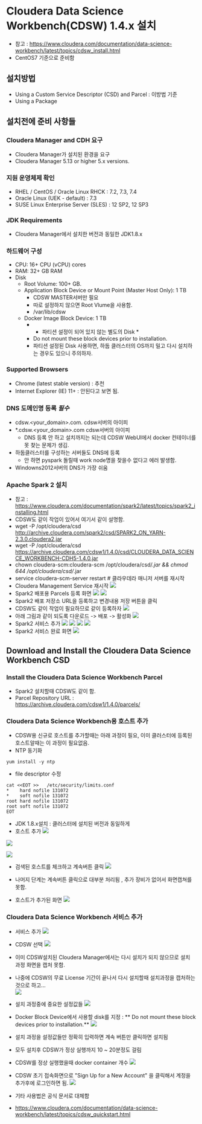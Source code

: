 # Cloudera Data Science Workbench(CDSW) 1.4.x 설치


- 참고 : https://www.cloudera.com/documentation/data-science-workbench/latest/topics/cdsw_install.html
- CentOS7 기준으로 준비함

## 설치방법
  - Using a Custom Service Descriptor (CSD) and Parcel : 이방법 기준
  - Using a Package 
  
## 설치전에 준비 사항들

### Cloudera Manager and CDH 요구
 - Cloudera Manager가 설치된 환경을 요구 
 - Cloudera Manager 5.13 or higher 5.x versions.


### 지원 운영체제 확인
 - RHEL / CentOS / Oracle Linux RHCK : 7.2, 7.3, 7.4
 - Oracle Linux (UEK - default) : 7.3
 - SUSE Linux Enterprise Server (SLES) : 12 SP2, 12 SP3
 
### JDK Requirements
 - Cloudera Manager에서 설치한 버전과 동일한 JDK1.8.x
 
### 하드웨어 구성
 - CPU: 16+ CPU (vCPU) cores
 - RAM: 32+ GB RAM
 - Disk
     - Root Volume: 100+ GB.
     - Application Block Device or Mount Point (Master Host Only): 1 TB
         - CDSW MASTER서버만 필요
         - 따로 설정하지 않으면  Root Vlume을 사용함.    
         - /var/lib/cdsw     
     - Docker Image Block Device: 1 TB
         - * 파티션 설정이 되어 있지 않는 별도의 Disk *
         - Do not mount these block devices prior to installation.
         - 파티션 설정된 Disk 사용하면, 하둡 클러스터의 OS까지 밀고 다시 설치하는 경우도 있으니 주의하자.      
         
### Supported Browsers
  - Chrome (latest stable version) : 추천
  - Internet Explorer (IE) 11+ : 안된다고 보면 됨.
  
### DNS 도메인명 등록  ***필수***
  - cdsw.<your_domain>.com.    cdsw서버의 아이피 
  - *.cdsw.<your_domain>.com  cdsw서버의 아이피
      - DNS 등록 안 하고 설치까지는 되는데 CDSW WebUI에서 docker 컨테이너를 못 찾는 문제가 생김.
  - 하둡클러스터를 구성하는 서버들도 DNS에 등록
      - 안 하면 pyspark 돌릴때 work node명을 찾을수 없다고 에러 발생함.
  - Windowns2012서버의 DNS가 가장 쉬움 
  
### Apache Spark 2 설치
  - 참고 : https://www.cloudera.com/documentation/spark2/latest/topics/spark2_installing.html
  - CDSW도 같이 작업이 있어서 여기서 같이 설명함.
  - wget -P  /opt/cloudera/csd   http://archive.cloudera.com/spark2/csd/SPARK2_ON_YARN-2.3.0.cloudera2.jar
  - wget -P  /opt/cloudera/csd   https://archive.cloudera.com/cdsw1/1.4.0/csd/CLOUDERA_DATA_SCIENCE_WORKBENCH-CDH5-1.4.0.jar
  - chown cloudera-scm:cloudera-scm  /opt/cloudera/csd/*.jar && chmod 644 /opt/cloudera/csd/*.jar 
  - service cloudera-scm-server restart  # 클라우데라 매니저 서버를 재시작
  - Cloudera Management Service 재시작
  ![](01.jpg)
  - Spark2 배포용 Parcels 등록 화면
  ![](02.jpg)
  ![](03.jpg)
  - Spark2 배포 저장소 URL을 등록하고 변경내용 저장 버튼을 클릭
  - CDSW도 같이 작업이 필요하므로 같이 등록하자
  ![](04.jpg)
  - 아래 그림과 같이 되도록 다운로드 -> 배포 -> 활성화 
  ![](05.jpg)
  - Spark2 서비스 추가
  ![](06.jpg)
  ![](07.jpg)
  ![](08.jpg)
  ![](09.jpg)
  - Spark2 서비스 완료 화면
  ![](10.jpg)
   

## Download and Install the Cloudera Data Science Workbench CSD

### Install the Cloudera Data Science Workbench Parcel
  - Spark2 설치할때 CDSW도 같이 함.
  - Parcel Repository URL : https://archive.cloudera.com/cdsw1/1.4.0/parcels/
  

### Cloudera Data Science Workbench용 호스트 추가
- CDSW용 신규로 호스트를 추가할때는 아래 과정이 필요, 이미 클러스터에 등록된 호스트알때는 이 과정이 필요없음.
- NTP 동기화
```
yum install -y ntp
```

- file descriptor 수정
```
cat <<EOT >>   /etc/security/limits.conf
*    hard nofile 131072
*    soft nofile 131072
root hard nofile 131072
root soft nofile 131072
EOT
```
- JDK 1.8.x설치 : 클러스터에 설치된 버전과 동일하게
- 호스트 추가
![](11.jpg)

![](12.jpg)

![](13.jpg)

- 검색된 호스트를 체크하고 계속버튼 클릭
![](14.jpg)

- 나머지 단계는 계속버튼 클릭으로 대부분 처리됨 , 추가 장비가 없어서 화면캡쳐를 못함.
- 호스트가 추가된 화면
![](15.jpg)



### Cloudera Data Science Workbench 서비스 추가
  - 서비스 추가 
  ![](06.jpg)
  
  - CDSW 선택
![](16.jpg)

- 이미 CDSW설치된 Cloudera Manager에서는 다시 설치가 되지 않으므로 설치 과정 화면을 캡처 못함.
- 나중에 CDSW의 무료 License 기간이 끝나서 다시 설치할때 설치과정을 캡처하는 것으로 하고...   
![](17.jpg)
  
- 설치 과정중에 중요한 설정값들
![](18.jpg)

- Docker Block Device에서 사용할 disk를 지정 : ** Do not mount these block devices prior to installation.**
![](19.jpg)

- 설치 과정을 설정값들만 정확히 입력하면 계속 버튼만 클릭하면 설치됨
- 모두 설치후 CDSW가 정상 실행까지 10 ~ 20분정도 걸림
- CDSW를 정상 실행했을때 docker container 개수
![](20.jpg)

- CDSW 초기 접속화면으로 "Sign Up for a New Account" 을 클릭해서 계정을 추가후에 로그인하면 됨.
![](21.jpg)
 
- 기타 사용법은 공식 문서로 대체함
- https://www.cloudera.com/documentation/data-science-workbench/latest/topics/cdsw_quickstart.html
  

  